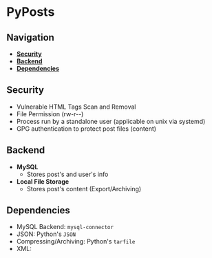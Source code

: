 # PyPosts

## Navigation
- [**Security**](#security)
- [**Backend**](#backend)
- [**Dependencies**](#dependencies)

## Security
- Vulnerable HTML Tags Scan and Removal
- File Permission (rw-r--)
- Process run by a standalone user (applicable on unix via systemd)
- GPG authentication to protect post files (content)

## Backend
- **MySQL**
    - Stores post's and user's info
- **Local File Storage**
    - Stores post's content (Export/Archiving)

## Dependencies
- MySQL Backend: `mysql-connector`
- JSON: Python's `JSON`
- Compressing/Archiving: Python's `tarfile`
- XML:
